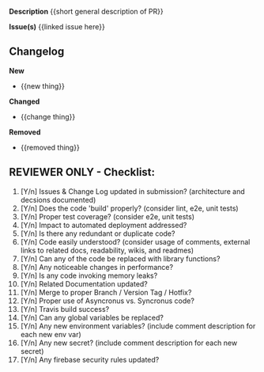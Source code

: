 
**Description**
{{short general description of PR}}

**Issue(s)** 
{{linked issue here}}

## Changelog

**New**

* {{new thing}}

**Changed**

* {{change thing}}

**Removed**

* {{removed thing}}

<!-- Reviewer will Copy the following checklist into a comment for thier review -->
## REVIEWER ONLY - Checklist:
1.  [Y/n] Issues & Change Log updated in submission? (architecture and decsions documented)
2.  [Y/n] Does the code 'build' properly? (consider lint, e2e, unit tests)
3.  [Y/n] Proper test coverage? (consider e2e, unit tests)
4.  [Y/n] Impact to automated deployment addressed?
5.  [Y/n] Is there any redundant or duplicate code?
6.  [Y/n] Code easily understood? (consider usage of comments, external links to related docs, readability, wikis, and readmes)
7.  [Y/n] Can any of the code be replaced with library functions?
8.  [Y/n] Any noticeable changes in performance?
9.  [Y/n] Is any code invoking memory leaks?
10. [Y/n] Related Documentation updated?
11. [Y/n] Merge to proper Branch / Version Tag / Hotfix?
12. [Y/n] Proper use of Asyncronus vs. Syncronus code?
13. [Y/n] Travis build success?
14. [Y/n] Can any global variables be replaced?
15. [Y/n] Any new environment variables? (include comment description for each new env var)
15. [Y/n] Any new secret? (include comment description for each new secret)
16. [Y/n] Any firebase security rules updated?